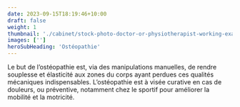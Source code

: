 ```yaml
---
date: 2023-09-15T18:19:46+10:00
draft: false
weight: 1
thumbnail: './cabinet/stock-photo-doctor-or-physiotherapist-working-examining-treating-injured-back-of-athlete-male-patient-doing-1931690612.jpg'
images: ['']
heroSubHeading: 'Ostéopathie'
---
```


Le but de l’ostéopathie est, via des manipulations manuelles, de rendre souplesse et élasticité aux zones du corps ayant perdues ces qualités mécaniques indispensables. L’ostéopathie est à visée curative en cas de douleurs, ou préventive, notamment chez le sportif pour améliorer la mobilité et la motricité. 